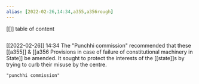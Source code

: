 ```yaml
---
alias: [2022-02-26,14:34,a355,a356rough]
---
```

[[]]
table of content
```toc
```

[[2022-02-26]] 14:34
The "Punchhi commission" recommended that these [[a355]] & [[a356 Provisions in case of failure of constitutional machinery in State]] be amended. It sought to protect the interests of the [[state]]s by trying to curb their misuse by the centre.
```query
"punchhi commission"
```